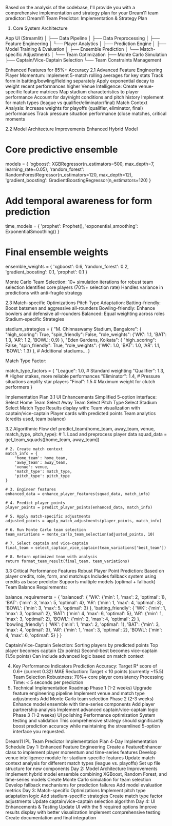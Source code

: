 Based on the analysis of the codebase, I'll provide you with a comprehensive implementation and strategy plan for your Dream11 team predictor:
Dream11 Team Predictor: Implementation & Strategy Plan
1. Core System Architecture

App UI (Streamlit)
   │
   ├── Data Pipeline
   │    ├── Data Preprocessing
   │    ├── Feature Engineering
   │    └── Player Analytics
   │
   ├── Prediction Engine
   │    ├── Model Training & Evaluation
   │    ├── Ensemble Prediction
   │    └── Match-specific Adjustments
   │
   └── Team Optimization
        ├── Monte Carlo Simulation
        ├── Captain/Vice-Captain Selection
        └── Team Constraints Management

Enhanced Features for 85%+ Accuracy
2.1 Advanced Feature Engineering
Player Momentum: Implement 5-match rolling averages for key stats
Track form in batting/bowling/fielding separately
Apply exponential decay to weight recent performances higher
Venue Intelligence: Create venue-specific feature matrices
Map stadium characteristics to player performance
Account for day/night conditions and pitch history
Implement for match types (league vs qualifier/eliminator/final)
Match Context Analysis:
Increase weights for playoffs (qualifier, eliminator, final) performances
Track pressure situation performance (close matches, critical moments

2.2 Model Architecture Improvements
Enhanced Hybrid Model
  # Core predictive ensemble
  models = {
      'xgboost': XGBRegressor(n_estimators=500, max_depth=7, learning_rate=0.05),
      'random_forest': RandomForestRegressor(n_estimators=120, max_depth=12),
      'gradient_boosting': GradientBoostingRegressor(n_estimators=120)
  }
  
  # Add temporal awareness for form prediction
  time_models = {
      'prophet': Prophet(),
      'exponential_smoothing': ExponentialSmoothing()
  }
  
  # Final ensemble weights
  ensemble_weights = {
      'xgboost': 0.6,
      'random_forest': 0.2,
      'gradient_boosting': 0.1,
      'prophet': 0.1
  }

Monte Carlo Team Selection:
10+ simulation iterations for robust team selection
Identifies core players (70%+ selection rate)
Handles variance in predictions with anti-fragile strategy

2.3 Match-specific Optimizations
Pitch Type Adaptation:
Batting-friendly: Boost batsmen and aggressive all-rounders
Bowling-friendly: Enhance bowlers and defensive all-rounders
Balanced: Equal weighting across roles
Stadium-specific Strategies

  stadium_strategies = {
      "M. Chinnaswamy Stadium, Bangalore": {
          "high_scoring": True,
          "spin_friendly": False,
          "role_weights": {'WK': 1.1, 'BAT': 1.3, 'AR': 1.2, 'BOWL': 0.9}
      },
      "Eden Gardens, Kolkata": {
          "high_scoring": False,
          "spin_friendly": True,
          "role_weights": {'WK': 1.0, 'BAT': 1.0, 'AR': 1.1, 'BOWL': 1.3}
      },
      # Additional stadiums...
  }

Match Type Factor:

  match_type_factors = {
      "League": 1.0,  # Standard weighting
      "Qualifier": 1.3,  # Higher stakes, more reliable performances
      "Eliminator": 1.4,  # Pressure situations amplify star players
      "Final": 1.5  # Maximum weight for clutch performers
  }

Implementation Plan
3.1 UI Enhancements
Simplified 5-option interface:
Select Home Team
Select Away Team
Select Pitch Type
Select Stadium
Select Match Type
Results display with:
Team visualization with captain/vice-captain
Player cards with predicted points
Team analytics (credits used, team balance)

3.2 Algorithmic Flow
def predict_team(home_team, away_team, venue, match_type, pitch_type):
    # 1. Load and preprocess player data
    squad_data = get_team_squads([home_team, away_team])
    
    # 2. Create match context
    match_info = {
        'home_team': home_team,
        'away_team': away_team,
        'venue': venue,
        'match_type': match_type,
        'pitch_type': pitch_type
    }
    
    # 3. Engineer features
    enhanced_data = enhance_player_features(squad_data, match_info)
    
    # 4. Predict player points
    player_points = predict_player_points(enhanced_data, match_info)
    
    # 5. Apply match-specific adjustments
    adjusted_points = apply_match_adjustments(player_points, match_info)
    
    # 6. Run Monte Carlo team selection
    team_variations = monte_carlo_team_selection(adjusted_points, 10)
    
    # 7. Select captain and vice-captain
    final_team = select_captain_vice_captain(team_variations['best_team'])
    
    # 8. Return optimized team with analysis
    return format_team_result(final_team, team_variations)

3.3 Critical Performance Features
Robust Player Point Prediction:
Based on player credits, role, form, and matchups
Includes fallback system using credits as base predictor
Supports multiple models (optimal + fallback)
Team Balance Requirements:

   balance_requirements = {
       'balanced': {
           'WK': {'min': 1, 'max': 2, 'optimal': 1},
           'BAT': {'min': 3, 'max': 5, 'optimal': 4},
           'AR': {'min': 1, 'max': 4, 'optimal': 3},
           'BOWL': {'min': 3, 'max': 5, 'optimal': 3}
       },
       'batting_friendly': {
           'WK': {'min': 1, 'max': 3, 'optimal': 2},
           'BAT': {'min': 4, 'max': 6, 'optimal': 5},
           'AR': {'min': 1, 'max': 3, 'optimal': 2},
           'BOWL': {'min': 2, 'max': 4, 'optimal': 2}
       },
       'bowling_friendly': {
           'WK': {'min': 1, 'max': 2, 'optimal': 1},
           'BAT': {'min': 3, 'max': 4, 'optimal': 3},
           'AR': {'min': 1, 'max': 3, 'optimal': 2},
           'BOWL': {'min': 4, 'max': 6, 'optimal': 5}
       }
   }

Captain/Vice-Captain Selection:
Sorting players by predicted points
Top player becomes captain (2x points)
Second-best becomes vice-captain (1.5x points)
Can include advanced logic based on match context

4. Key Performance Indicators
Prediction Accuracy: Target R² score of 0.6+ (current 0.32)
MAE Reduction: Target < 10 points (currently ~15.5)
Team Selection Robustness: 70%+ core player consistency
Processing Time: < 5 seconds per prediction
5. Technical Implementation Roadmap
Phase 1 (1-2 weeks)
Upgrade feature engineering pipeline
Implement venue and match type adjustments
Add Monte Carlo team selection
Phase 2 (2-3 weeks)
Enhance model ensemble with time-series components
Add player partnership analysis
Implement advanced captain/vice-captain logic
Phase 3 (1-2 weeks)
UI polishing
Performance optimization
System testing and validation
This comprehensive strategy should significantly boost prediction accuracy while maintaining the streamlined 5-option interface you requested.



Dream11 IPL Team Predictor Implementation Plan
4-Day Implementation Schedule
Day 1: Enhanced Feature Engineering
Create a FeatureEnhancer class to implement player momentum and time-series features
Develop venue intelligence module for stadium-specific features
Update match context analysis for different match types (league vs. playoffs)
Set up file structure for new components
Day 2: Model Architecture Improvements
Implement hybrid model ensemble combining XGBoost, Random Forest, and time-series models
Create Monte Carlo simulation for team selection
Develop fallback mechanisms for prediction failures
Add model evaluation metrics
Day 3: Match-specific Optimizations
Implement pitch type adaptation logic
Add stadium-specific strategies
Create match type factor adjustments
Update captain/vice-captain selection algorithm
Day 4: UI Enhancements & Testing
Update UI with the 5 required options
Improve results display with better visualization
Implement comprehensive testing
Create documentation and final integration
